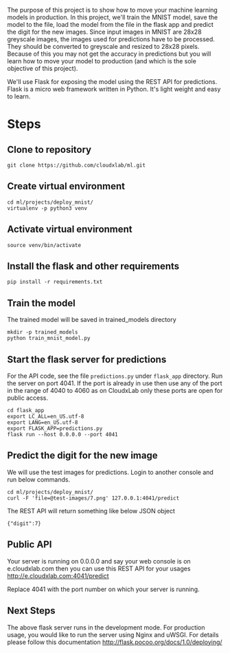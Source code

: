 The purpose of this project is to show how to move your machine learning models in production. In this project, we'll train the MNIST model, save the model to the file, load the model from the file in the flask app and predict the digit for the new images. Since input images in MNIST are 28x28 greyscale images, the images used for predictions have to be processed. They should be converted to greyscale and resized to 28x28 pixels. Because of this you may not get the accuracy in predictions but you will learn how to move your model to production (and which is the sole objective of this project).

We'll use Flask for exposing the model using the REST API for predictions. Flask is a micro web framework written in Python. It's light weight and easy to learn.

# Steps

## Clone to repository
```
git clone https://github.com/cloudxlab/ml.git
```

## Create virtual environment

```
cd ml/projects/deploy_mnist/
virtualenv -p python3 venv
```

## Activate virtual environment

```
source venv/bin/activate
```

## Install the flask and other requirements
```
pip install -r requirements.txt
```

## Train the model

The trained model will be saved in trained_models directory
```
mkdir -p trained_models
python train_mnist_model.py
```

## Start the flask server for predictions

For the API code, see the file `predictions.py` under `flask_app` directory. Run the server on port 4041. If the port is already in use then use any of the port in the range of 4040 to 4060 as on CloudxLab only these ports are open for public access.

```
cd flask_app
export LC_ALL=en_US.utf-8
export LANG=en_US.utf-8
export FLASK_APP=predictions.py
flask run --host 0.0.0.0 --port 4041
```

## Predict the digit for the new image

We will use the test images for predictions. Login to another console and run below commands.
```
cd ml/projects/deploy_mnist/
curl -F 'file=@test-images/7.png' 127.0.0.1:4041/predict
```

The REST API will return something like below JSON object

```{"digit":7}```

## Public API

Your server is running on 0.0.0.0 and say your web console is on e.cloudxlab.com then you can use this REST API for your usages http://e.cloudxlab.com:4041/predict

Replace 4041 with the port number on which your server is running.

## Next Steps

The above flask server runs in the development mode. For production usage, you would like to run the server using Nginx and uWSGI. For details please follow this documentation http://flask.pocoo.org/docs/1.0/deploying/
